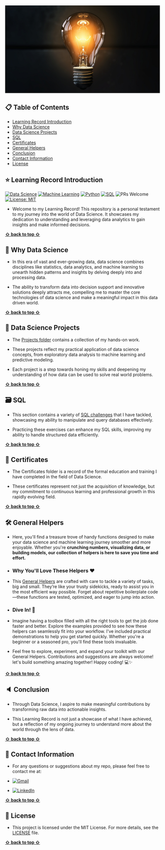 <a name="top"></a>

<p align="center">
  <img src="https://github.com/Eric-Chung-0511/Learning-Record/blob/main/light-bulb-4514505_1920.jpg" alt="Data Science Innovation" width="800">
</p>

## 📋 Table of Contents
- [Learning Record Introduction](#star-learning-record-introduction)
- [Why Data Science](#star2-why-data-science)
- [Data Science Projects](#dizzy-data-science-projects)
- [SQL](#sql)
- [Certificates](#tada-certificates)
- [General Helpers](#general-helpers)
- [Conclusion](#speaker-conclusion)
- [Contact Information](#iphone-contact-information)
- [License](#license)

<h2 id="star-learning-record-introduction">⭐ Learning Record Introduction</h2>

[![Data Science](https://img.shields.io/badge/Data_Science-Explorer-orange.svg?logo=tensorflow)](https://www.tensorflow.org/)
[![Machine Learning](https://img.shields.io/badge/Machine_Learning-Skilled-yellow.svg?logo=scikit-learn)](https://scikit-learn.org/)
[![Python](https://img.shields.io/badge/Python->3.6-blue.svg?logo=python)](https://www.python.org/)
[![SQL](https://img.shields.io/badge/MySQL-Enthusiast-lightgrey.svg?logo=mysql)](https://www.mysql.com/)
![PRs Welcome](https://img.shields.io/badge/PRs-Welcome-brightgreen.svg?logo=github)
[![License: MIT](https://img.shields.io/badge/License-MIT-red.svg?logo=open-source-initiative)](https://opensource.org/licenses/MIT)

* Welcome to my Learning Record! This repository is a personal testament to my journey into the world of Data Science. It showcases my dedication to understanding and leveraging data analytics to gain insights and make informed decisions.

**[⇧ back to top ⇧](#top)**

<h2 id="star2-why-data-science">🌟 Why Data Science</h2>

* In this era of vast and ever-growing data, data science combines disciplines like statistics, data analytics, and machine learning to unearth hidden patterns and insights by delving deeply into and processing data. 

* The ability to transform data into decision support and innovative solutions deeply attracts me, compelling me to master the core technologies of data science and make a meaningful impact in this data driven world.

**[⇧ back to top ⇧](#top)**

<h2 id="dizzy-data-science-projects">💫 Data Science Projects</h2>

* The [Projects folder](https://github.com/Eric-Chung-0511/Learning-Record/tree/main/Data%20Science%20Projects) contains a collection of my hands-on work. 

* These projects reflect my practical application of data science concepts, from exploratory data analysis to machine learning and predictive modeling. 

* Each project is a step towards honing my skills and deepening my understanding of how data can be used to solve real world problems.

**[⇧ back to top ⇧](#top)**

<h2 id="sql">🗃️ SQL</h2>

* This section contains a variety of [SQL challenges](https://github.com/Eric-Chung-0511/Learning-Record/tree/main/SQL) that I have tackled, showcasing my ability to manipulate and query databases effectively.

* Practicing these exercises can enhance my SQL skills, improving my ability to handle structured data efficiently.

**[⇧ back to top ⇧](#top)**

<h2 id="tada-certificates">🎉 Certificates</h2>

* The Certificates folder is a record of the formal education and training I have completed in the field of Data Science. 

* These certificates represent not just the acquisition of knowledge, but my commitment to continuous learning and professional growth in this rapidly evolving field.

**[⇧ back to top ⇧](#top)**

<h2 id="general-helpers">🛠️ General Helpers</h2>

* Here, you'll find a treasure trove of handy functions designed to make your data science and machine learning journey smoother and more enjoyable. Whether you're **crunching numbers, visualizing data, or building models, our collection of helpers is here to save you time and effort.**

* ### Why You'll Love These Helpers ❤️
* This [General Helpers](https://github.com/Eric-Chung-0511/Learning-Record/tree/main/General%20Helpers) are crafted with care to tackle a variety of tasks, big and small. They’re like your trusty sidekicks, ready to assist you in the most efficient way possible. Forget about repetitive boilerplate code—these functions are tested, optimized, and eager to jump into action.

* ### Dive In! 🚀
* Imagine having a toolbox filled with all the right tools to get the job done faster and better. Explore the examples provided to see how these helpers can seamlessly fit into your workflow. I've included practical demonstrations to help you get started quickly. Whether you're a beginner or a seasoned pro, you'll find these tools invaluable.

* Feel free to explore, experiment, and expand your toolkit with our General Helpers. Contributions and suggestions are always welcome! let's build something amazing together! Happy coding! 💻✨

**[⇧ back to top ⇧](#top)**

<h2 id="speaker-conclusion">🔈 Conclusion</h2>

* Through Data Science, I aspire to make meaningful contributions by transforming raw data into actionable insights.

* This Learning Record is not just a showcase of what I have achieved, but a reflection of my ongoing journey to understand more about the world through the lens of data.

**[⇧ back to top ⇧](#top)**

<h2 id="iphone-contact-information">📱 Contact Information</h2>

* For any questions or suggestions about my repo, please feel free to contact me at:

* [![Gmail](https://img.shields.io/badge/Gmail-D14836?style=for-the-badge&logo=gmail&logoColor=white)](mailto:substantial79@gmail.com)

* [![LinkedIn](https://img.shields.io/badge/LinkedIn-0077B5?style=for-the-badge&logo=linkedin&logoColor=white)](https://www.linkedin.com/in/ericchung0511/)

**[⇧ back to top ⇧](#top)**

<h2 id="license">🔏 License</h2>

* This project is licensed under the MIT License. For more details, see the [LICENSE](LICENSE) file.

**[⇧ back to top ⇧](#top)**

